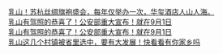   
[乳山！苏杭丝绸旗袍盛会，每年仅举办一次，华玺酒店人山人海。](http://www.dianyue.me/archives/061/7dxz9vriioom7tua/)  
[乳山有驾照的恭喜了！公安部重大宣布！就在9月1日](http://www.dianyue.me/archives/051/o0g6wlideqgjkmce/)  
[乳山有驾照的恭喜了！公安部重大宣布！就在9月1日](http://www.dianyue.me/archives/051/o0g6wlideqgjkmce/)  
[乳山这几个村镇被省里选中，要有大发展！快看看有你家乡吗](http://www.dianyue.me/archives/075/j1iwcxb558m033fw/)